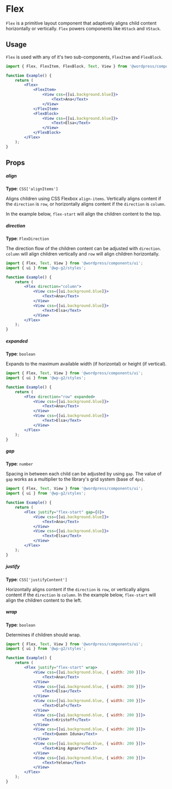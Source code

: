 # Flex

`Flex` is a primitive layout component that adaptively aligns child content horizontally or vertically. `Flex` powers components like `HStack` and `VStack`.

## Usage

`Flex` is used with any of it's two sub-components, `FlexItem` and `FlexBlock`.

```jsx live
import { Flex, FlexItem, FlexBlock, Text, View } from '@wordpress/components/ui';

function Example() {
	return (
		<Flex>
			<FlexItem>
				<View css={[ui.background.blue]}>
					<Text>Ana</Text>
				</View>
			</FlexItem>
			<FlexBlock>
				<View css={[ui.background.blue]}>
					<Text>Elsa</Text>
				</View>
			</FlexBlock>
		</Flex>
	);
}
```

## Props

##### align

**Type**: `CSS['alignItems']`

Aligns children using CSS Flexbox `align-items`. Vertically aligns content if the `direction` is `row`, or horizontally aligns content if the `direction` is `column`.

In the example below, `flex-start` will align the children content to the top.

##### direction

**Type**: `FlexDirection`

The direction flow of the children content can be adjusted with `direction`. `column` will align children vertically and `row` will align children horizontally.

```jsx live
import { Flex, Text, View } from '@wordpress/components/ui';
import { ui } from '@wp-g2/styles';

function Example() {
	return (
		<Flex direction="column">
			<View css={[ui.background.blue]}>
				<Text>Ana</Text>
			</View>
			<View css={[ui.background.blue]}>
				<Text>Elsa</Text>
			</View>
		</Flex>
	);
}
```

##### expanded

**Type**: `boolean`

Expands to the maximum available width (if horizontal) or height (if vertical).

```jsx live
import { Flex, Text, View } from '@wordpress/components/ui';
import { ui } from '@wp-g2/styles';

function Example() {
	return (
		<Flex direction="row" expanded>
			<View css={[ui.background.blue]}>
				<Text>Ana</Text>
			</View>
			<View css={[ui.background.blue]}>
				<Text>Elsa</Text>
			</View>
		</Flex>
	);
}
```

##### gap

**Type**: `number`

Spacing in between each child can be adjusted by using `gap`. The value of `gap` works as a multiplier to the library's grid system (base of `4px`).

```jsx live
import { Flex, Text, View } from '@wordpress/components/ui';
import { ui } from '@wp-g2/styles';

function Example() {
	return (
		<Flex justify="flex-start" gap={8}>
			<View css={[ui.background.blue]}>
				<Text>Ana</Text>
			</View>
			<View css={[ui.background.blue]}>
				<Text>Elsa</Text>
			</View>
		</Flex>
	);
}
```

##### justify

**Type**: `CSS['justifyContent']`

Horizontally aligns content if the `direction` is `row`, or vertically aligns content if the `direction` is `column`.
In the example below, `flex-start` will align the children content to the left.

##### wrap

**Type**: `boolean`

Determines if children should wrap.

```jsx live
import { Flex, Text, View } from '@wordpress/components/ui';
import { ui } from '@wp-g2/styles';

function Example() {
	return (
		<Flex justify="flex-start" wrap>
			<View css={[ui.background.blue, { width: 200 }]}>
				<Text>Ana</Text>
			</View>
			<View css={[ui.background.blue, { width: 200 }]}>
				<Text>Elsa</Text>
			</View>
			<View css={[ui.background.blue, { width: 200 }]}>
				<Text>Olaf</Text>
			</View>
			<View css={[ui.background.blue, { width: 200 }]}>
				<Text>Kristoff</Text>
			</View>
			<View css={[ui.background.blue, { width: 200 }]}>
				<Text>Queen Iduna</Text>
			</View>
			<View css={[ui.background.blue, { width: 200 }]}>
				<Text>King Agnarr</Text>
			</View>
			<View css={[ui.background.blue, { width: 200 }]}>
				<Text>Yelena</Text>
			</View>
		</Flex>
	);
}
```
